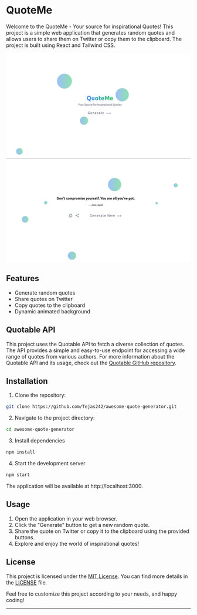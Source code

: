 # QuoteMe

Welcome to the QuoteMe - Your source for inspirational Quotes! This project is a simple web application that generates random quotes and allows users to share them on Twitter or copy them to the clipboard. The project is built using React and Tailwind CSS.

![Screenshot](./public/Screenshot-01.png)
![Screenshot](./public/Screenshot-02.png)

## Features

- Generate random quotes
- Share quotes on Twitter
- Copy quotes to the clipboard
- Dynamic animated background

## Quotable API

This project uses the Quotable API to fetch a diverse collection of quotes. The API provides a simple and easy-to-use endpoint for accessing a wide range of quotes from various authors. For more information about the Quotable API and its usage, check out the [Quotable GitHub repository](https://github.com/lukePeavey/quotable).

## Installation

1. Clone the repository:

```bash
git clone https://github.com/Tejas242/awesome-quote-generator.git
```

2. Navigate to the project directory:
```bash
cd awesome-quote-generator
```

3. Install dependencies
```bash
npm install
```

4. Start the development server
```bash
npm start
```

The application will be available at http://localhost:3000.

## Usage
1. Open the application in your web browser.
2. Click the "Generate" button to get a new random quote.
3. Share the quote on Twitter or copy it to the clipboard using the provided buttons.
4. Explore and enjoy the world of inspirational quotes!

## License

This project is licensed under the [MIT License](LICENSE). You can find more details in the [LICENSE](LICENSE) file.

Feel free to customize this project according to your needs, and happy coding!

---